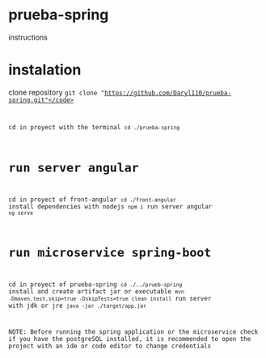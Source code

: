 # prueba-spring

instructions

# instalation

clone repository <code>git clone "https://github.com/Daryl110/prueba-spring.git"</code>

cd in proyect with the terminal <code>cd ./prueba-spring</code>

# run server angular

cd in proyect of front-angular <code>cd ./front-angular</code>
install dependencies with nodejs <code>npm i</code>
run server angular <code>ng serve</code>

# run microservice spring-boot

cd in proyect of prueba-spring <code>cd ./../prueb-spring</code>
install and create artifact jar or executable <code>mvn -Dmaven.test.skip=true -DskipTests=true clean install</code>
run server with jdk or jre <code>java -jar ./target/app.jar</code>

NOTE: Before running the spring application or the microservice check if you have the postgreSQL installed, it is recommended to open the project with an ide or code editor to change credentials

